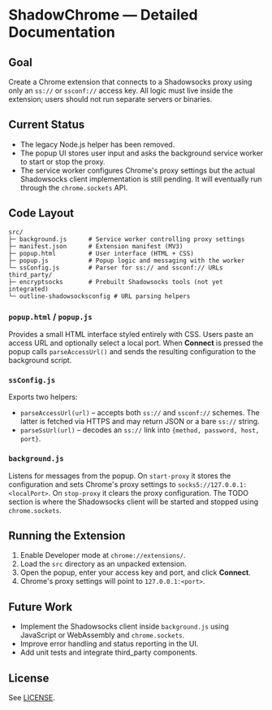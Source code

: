# ShadowChrome — Detailed Documentation

## Goal
Create a Chrome extension that connects to a Shadowsocks proxy using only an `ss://` or `ssconf://` access key. All logic must live inside the extension; users should not run separate servers or binaries.

## Current Status
- The legacy Node.js helper has been removed.
- The popup UI stores user input and asks the background service worker to start or stop the proxy.
- The service worker configures Chrome's proxy settings but the actual Shadowsocks client implementation is still pending. It will eventually run through the `chrome.sockets` API.

## Code Layout
```
src/
├─ background.js      # Service worker controlling proxy settings
├─ manifest.json      # Extension manifest (MV3)
├─ popup.html         # User interface (HTML + CSS)
├─ popup.js           # Popup logic and messaging with the worker
└─ ssConfig.js        # Parser for ss:// and ssconf:// URLs
third_party/
├─ encryptsocks       # Prebuilt Shadowsocks tools (not yet integrated)
└─ outline-shadowsocksconfig # URL parsing helpers
```

### `popup.html` / `popup.js`
Provides a small HTML interface styled entirely with CSS. Users paste an access URL and optionally select a local port. When **Connect** is pressed the popup calls `parseAccessUrl()` and sends the resulting configuration to the background script.

### `ssConfig.js`
Exports two helpers:
- `parseAccessUrl(url)` – accepts both `ss://` and `ssconf://` schemes. The latter is fetched via HTTPS and may return JSON or a bare `ss://` string.
- `parseSsUrl(url)` – decodes an `ss://` link into `{method, password, host, port}`.

### `background.js`
Listens for messages from the popup. On `start-proxy` it stores the configuration and sets Chrome's proxy settings to `socks5://127.0.0.1:<localPort>`. On `stop-proxy` it clears the proxy configuration. The TODO section is where the Shadowsocks client will be started and stopped using `chrome.sockets`.

## Running the Extension
1. Enable Developer mode at `chrome://extensions/`.
2. Load the `src` directory as an unpacked extension.
3. Open the popup, enter your access key and port, and click **Connect**.
4. Chrome's proxy settings will point to `127.0.0.1:<port>`.

## Future Work
- Implement the Shadowsocks client inside `background.js` using JavaScript or WebAssembly and `chrome.sockets`.
- Improve error handling and status reporting in the UI.
- Add unit tests and integrate third_party components.

## License
See [LICENSE](../LICENSE).
